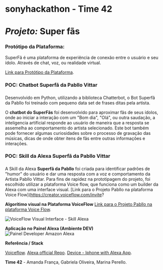 # sonyhackathon - Time 42
# *Projeto:* Super fãs

### Protótipo da Plataforma:

SuperFã é uma plataforma de experiência de conexão entre o usuário e seu ídolo. Através de chat, voz, ou realidade virtual.

[Link para Protótipo da Plataforma](https://www.figma.com/file/d1j8MJJ03pLXy8xLijgIws/app?node-id=0%3A1).

### POC: Chatbot Superfã da Pabllo Vittar <h3>

Desenvolvido em Python, utilizando a biblioteca Chatterbot, o Bot Superfã da Pabllo foi treinado com pequeno data set de frases ditas pela artista.

O **chatbot do SuperFãs** foi desenvolvido para aproximar fãs de seus ídolos, onde ao iniciar a interação com um "Bom dia", "Olá", ou outra saudação, a inteligencia artificial responde ao usuário de maneira que a resposta se assemelha ao comportamento do artista selecionado. Este bot também pode fornecer algumas curiosidades sobre o processo de gravação das músicas, dicas de onde obter itens de fãs entre outras informações e interações.


### POC: Skill da Alexa Superfã da Pabllo Vittar <h3>

A Skill da Alexa **Superfã da Pabllo** foi criada para identificar padrões de "humor" do  usuário e dar uma resposta com a voz e comportamento da Artista Pabllo Vittar.
Para fins de rapidez na prototipagem do projeto, foi escolhido utilizar a plataforma Voice flow, que funciona como um builder da Alexa com uma interface visual.
[Link para o Projeto Pabllo na plataforma Voice Flow](https://creator.voiceflow.com/invite?

**Algorítimo visual na Plataforma VoiceFlow**
[Link para o Projeto Pabllo na plataforma Voice Flow](https://creator.voiceflow.com/invite?invite_code=eyJhbGciOiJIUzI1NiIsInR5cCI6IkpXVCJ9.eyJ0ZWFtX2lkIjoiVnpFbFp6UWpMNiIsInJvbGUiOiJ2aWV3ZXIiLCJieUxpbmsiOnRydWUsInRpbWUiOjE2MDQyNzM1ODEsImlhdCI6MTYwNDI3MzU4MX0.P_AxbLnljtk0aX20PtDUTn36ofSQP1fBTAftSfgrP_Y).

![VoiceFlow Visual Interface - Skill Alexa](https://simonestatic.s3.us-east-2.amazonaws.com/alexa-tg/voice-flow-visual-algorithm.png)

**Aplicação no Painel Alexa (Ambiente DEV)**
![Painel Developer Amazon Alexa](https://simonestatic.s3.us-east-2.amazonaws.com/alexa-tg/publicacao-aws-ambiente-dev.png)

**Referência / Stack**

[Voiceflow](https://chatterbot.readthedocs.io/en/stable/index.html).
[Alexa official Repo](https://github.com/alexa/).
[Device - Iphone with Alexa App](https://apps.apple.com/br/app/amazon-alexa/id944011620).

**Time 42** - 
Amanda França,
Gabriela Oliveira,
Marina Perello.
